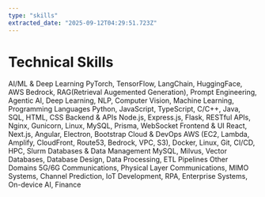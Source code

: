 ```yaml
---
type: "skills"
extracted_date: "2025-09-12T04:29:51.723Z"
---
```


# Technical Skills

AI/ML & Deep Learning
PyTorch, TensorFlow, LangChain, HuggingFace, AWS Bedrock, RAG(Retrieval Augemented Generation), Prompt Engineering, Agentic AI, Deep Learning, NLP, Computer Vision, Machine Learning,
Programming Languages
Python, JavaScript, TypeScript, C/C++, Java, SQL, HTML, CSS
Backend & APIs
Node.js, Express.js, Flask, RESTful APIs, Nginx, Gunicorn, Linux, MySQL, Prisma, WebSocket
Frontend & UI
React, Next.js, Angular, Electron, Bootstrap
Cloud & DevOps
AWS (EC2, Lambda, Amplify, CloudFront, Route53, Bedrock, VPC, S3), Docker, Linux, Git, CI/CD, HPC, Slurm
Databases & Data Management
MySQL, Milvus, Vector Databases, Database Design, Data Processing, ETL Pipelines
Other Domains
5G/6G Communications, Physical Layer Communications, MIMO Systems, Channel Prediction, IoT Development, RPA, Enterprise Systems, On-device AI, Finance
